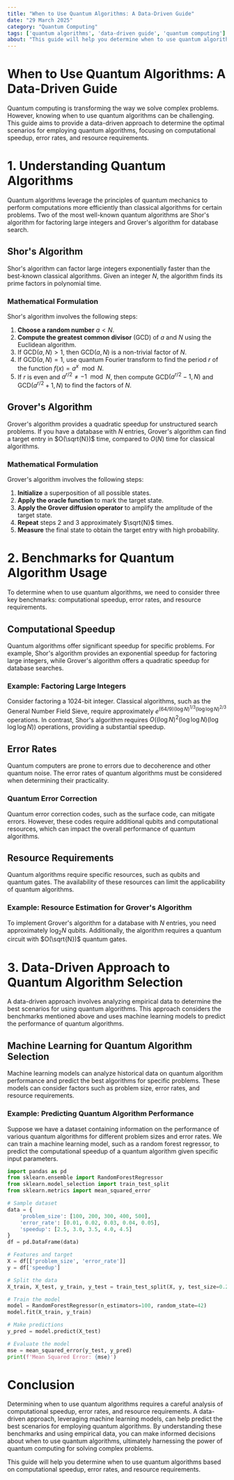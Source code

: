 ```yaml
---
title: "When to Use Quantum Algorithms: A Data-Driven Guide"
date: "29 March 2025"
category: "Quantum Computing"
tags: ['quantum algorithms', 'data-driven guide', 'quantum computing']
about: "This guide will help you determine when to use quantum algorithms based on computational speedup, error rates, and resource requirements."
---
```


# When to Use Quantum Algorithms: A Data-Driven Guide

Quantum computing is transforming the way we solve complex problems. However, knowing when to use quantum algorithms can be challenging. This guide aims to provide a data-driven approach to determine the optimal scenarios for employing quantum algorithms, focusing on computational speedup, error rates, and resource requirements.

# 1. Understanding Quantum Algorithms

Quantum algorithms leverage the principles of quantum mechanics to perform computations more efficiently than classical algorithms for certain problems. Two of the most well-known quantum algorithms are Shor's algorithm for factoring large integers and Grover's algorithm for database search.

## Shor's Algorithm

Shor's algorithm can factor large integers exponentially faster than the best-known classical algorithms. Given an integer $N$, the algorithm finds its prime factors in polynomial time. 

### Mathematical Formulation

Shor's algorithm involves the following steps:
1. **Choose a random number** $a < N$.
2. **Compute the greatest common divisor** (GCD) of $a$ and $N$ using the Euclidean algorithm.
3. If GCD$(a, N) > 1$, then GCD$(a, N)$ is a non-trivial factor of $N$.
4. If GCD$(a, N) = 1$, use quantum Fourier transform to find the period $r$ of the function $f(x) = a^x \mod N$.
5. If $r$ is even and $a^{r/2} \neq -1 \mod N$, then compute GCD$(a^{r/2} - 1, N)$ and GCD$(a^{r/2} + 1, N)$ to find the factors of $N$.

## Grover's Algorithm

Grover's algorithm provides a quadratic speedup for unstructured search problems. If you have a database with $N$ entries, Grover's algorithm can find a target entry in $O(\sqrt{N})$ time, compared to $O(N)$ time for classical algorithms.

### Mathematical Formulation

Grover's algorithm involves the following steps:
1. **Initialize** a superposition of all possible states.
2. **Apply the oracle function** to mark the target state.
3. **Apply the Grover diffusion operator** to amplify the amplitude of the target state.
4. **Repeat** steps 2 and 3 approximately $\sqrt{N}$ times.
5. **Measure** the final state to obtain the target entry with high probability.

# 2. Benchmarks for Quantum Algorithm Usage

To determine when to use quantum algorithms, we need to consider three key benchmarks: computational speedup, error rates, and resource requirements.

## Computational Speedup

Quantum algorithms offer significant speedup for specific problems. For example, Shor's algorithm provides an exponential speedup for factoring large integers, while Grover's algorithm offers a quadratic speedup for database searches.

### Example: Factoring Large Integers

Consider factoring a 1024-bit integer. Classical algorithms, such as the General Number Field Sieve, require approximately $e^{(64/9)( \log N )^{1/3} (\log \log N )^{2/3}}$ operations. In contrast, Shor's algorithm requires $O((\log N)^2 (\log \log N) (\log \log \log N))$ operations, providing a substantial speedup.

## Error Rates

Quantum computers are prone to errors due to decoherence and other quantum noise. The error rates of quantum algorithms must be considered when determining their practicality.

### Quantum Error Correction

Quantum error correction codes, such as the surface code, can mitigate errors. However, these codes require additional qubits and computational resources, which can impact the overall performance of quantum algorithms.

## Resource Requirements

Quantum algorithms require specific resources, such as qubits and quantum gates. The availability of these resources can limit the applicability of quantum algorithms.

### Example: Resource Estimation for Grover's Algorithm

To implement Grover's algorithm for a database with $N$ entries, you need approximately $\log_2 N$ qubits. Additionally, the algorithm requires a quantum circuit with $O(\sqrt{N})$ quantum gates.

# 3. Data-Driven Approach to Quantum Algorithm Selection

A data-driven approach involves analyzing empirical data to determine the best scenarios for using quantum algorithms. This approach considers the benchmarks mentioned above and uses machine learning models to predict the performance of quantum algorithms.

## Machine Learning for Quantum Algorithm Selection

Machine learning models can analyze historical data on quantum algorithm performance and predict the best algorithms for specific problems. These models can consider factors such as problem size, error rates, and resource requirements.

### Example: Predicting Quantum Algorithm Performance

Suppose we have a dataset containing information on the performance of various quantum algorithms for different problem sizes and error rates. We can train a machine learning model, such as a random forest regressor, to predict the computational speedup of a quantum algorithm given specific input parameters.

```python
import pandas as pd
from sklearn.ensemble import RandomForestRegressor
from sklearn.model_selection import train_test_split
from sklearn.metrics import mean_squared_error

# Sample dataset
data = {
    'problem_size': [100, 200, 300, 400, 500],
    'error_rate': [0.01, 0.02, 0.03, 0.04, 0.05],
    'speedup': [2.5, 3.0, 3.5, 4.0, 4.5]
}
df = pd.DataFrame(data)

# Features and target
X = df[['problem_size', 'error_rate']]
y = df['speedup']

# Split the data
X_train, X_test, y_train, y_test = train_test_split(X, y, test_size=0.2, random_state=42)

# Train the model
model = RandomForestRegressor(n_estimators=100, random_state=42)
model.fit(X_train, y_train)

# Make predictions
y_pred = model.predict(X_test)

# Evaluate the model
mse = mean_squared_error(y_test, y_pred)
print(f'Mean Squared Error: {mse}')
```

# Conclusion

Determining when to use quantum algorithms requires a careful analysis of computational speedup, error rates, and resource requirements. A data-driven approach, leveraging machine learning models, can help predict the best scenarios for employing quantum algorithms. By understanding these benchmarks and using empirical data, you can make informed decisions about when to use quantum algorithms, ultimately harnessing the power of quantum computing for solving complex problems.

This guide will help you determine when to use quantum algorithms based on computational speedup, error rates, and resource requirements.